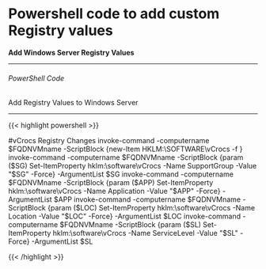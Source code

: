 # Powershell code to add custom Registry values


**Add Windows Server Registry Values**

<!--more-->

---

###### PowerShell Code

Add Registry Values to Windows Server

---

{{< highlight powershell >}}

#vCrocs Registry Changes
invoke-command -computername $FQDNVMname -ScriptBlock {new-Item HKLM:\SOFTWARE\vCrocs -f }
invoke-command -computername $FQDNVMname -ScriptBlock {param ($SG) Set-ItemProperty hklm:\software\vCrocs -Name SupportGroup -Value "$SG" -Force} -ArgumentList $SG
invoke-command -computername $FQDNVMname -ScriptBlock {param ($APP) Set-ItemProperty hklm:\software\vCrocs -Name Application -Value "$APP" -Force} -ArgumentList $APP
invoke-command -computername $FQDNVMname -ScriptBlock {param ($LOC) Set-ItemProperty hklm:\software\vCrocs -Name Location -Value "$LOC" -Force} -ArgumentList $LOC
invoke-command -computername $FQDNVMname -ScriptBlock {param ($SL) Set-ItemProperty hklm:\software\vCrocs -Name ServiceLevel -Value "$SL" -Force} -ArgumentList $SL

{{< /highlight >}}





